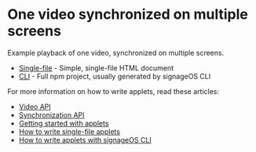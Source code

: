 # One video synchronized on multiple screens

Example playback of one video, synchronized on multiple screens.

* [Single-file](singlefile-applet) - Simple, single-file HTML document
* [CLI](cli-applet) - Full npm project, usually generated by signageOS CLI

For more information on how to write applets, read these articles:

* [Video API](https://docs.signageos.io/api/js/content/js-video)
* [Synchronization API](https://docs.signageos.io/api/js/content/js-sync-playback)
* [Getting started with applets](https://docs.signageos.io/knowledge-base/applet)
* [How to write single-file applets](https://docs.signageos.io/knowledge-base/applet-editor)
* [How to write applets with signageOS CLI](https://docs.signageos.io/knowledge-base/setup-developer-environment)
